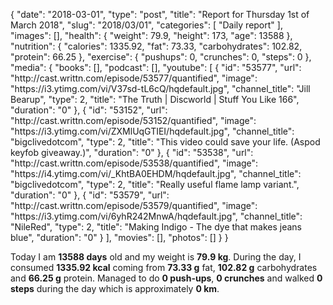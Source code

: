 {
    "date": "2018-03-01",
    "type": "post",
    "title": "Report for Thursday 1st of March 2018",
    "slug": "2018\/03\/01",
    "categories": [
        "Daily report"
    ],
    "images": [],
    "health": {
        "weight": 79.9,
        "height": 173,
        "age": 13588
    },
    "nutrition": {
        "calories": 1335.92,
        "fat": 73.33,
        "carbohydrates": 102.82,
        "protein": 66.25
    },
    "exercise": {
        "pushups": 0,
        "crunches": 0,
        "steps": 0
    },
    "media": {
        "books": [],
        "podcast": [],
        "youtube": [
            {
                "id": "53577",
                "url": "http:\/\/cast.writtn.com\/episode\/53577\/quantified",
                "image": "https:\/\/i3.ytimg.com\/vi\/V37sd-tL6cQ\/hqdefault.jpg",
                "channel_title": "Jill Bearup",
                "type": 2,
                "title": "The Truth | Discworld | Stuff You Like 166",
                "duration": "0"
            },
            {
                "id": "53152",
                "url": "http:\/\/cast.writtn.com\/episode\/53152\/quantified",
                "image": "https:\/\/i3.ytimg.com\/vi\/ZXMlUqGTIEI\/hqdefault.jpg",
                "channel_title": "bigclivedotcom",
                "type": 2,
                "title": "This video could save your life.  (Aspod keyfob giveaway.)",
                "duration": "0"
            },
            {
                "id": "53538",
                "url": "http:\/\/cast.writtn.com\/episode\/53538\/quantified",
                "image": "https:\/\/i4.ytimg.com\/vi\/_KhtBA0EHDM\/hqdefault.jpg",
                "channel_title": "bigclivedotcom",
                "type": 2,
                "title": "Really useful flame lamp variant.",
                "duration": "0"
            },
            {
                "id": "53579",
                "url": "http:\/\/cast.writtn.com\/episode\/53579\/quantified",
                "image": "https:\/\/i3.ytimg.com\/vi\/6yhR242MnwA\/hqdefault.jpg",
                "channel_title": "NileRed",
                "type": 2,
                "title": "Making Indigo - The dye that makes jeans blue",
                "duration": "0"
            }
        ],
        "movies": [],
        "photos": []
    }
}

Today I am <strong>13588 days</strong> old and my weight is <strong>79.9 kg</strong>. During the day, I consumed <strong>1335.92 kcal</strong> coming from <strong>73.33 g</strong> fat, <strong>102.82 g</strong> carbohydrates and <strong>66.25 g</strong> protein. Managed to do <strong>0 push-ups</strong>, <strong>0 crunches</strong> and walked <strong>0 steps</strong> during the day which is approximately <strong>0 km</strong>.